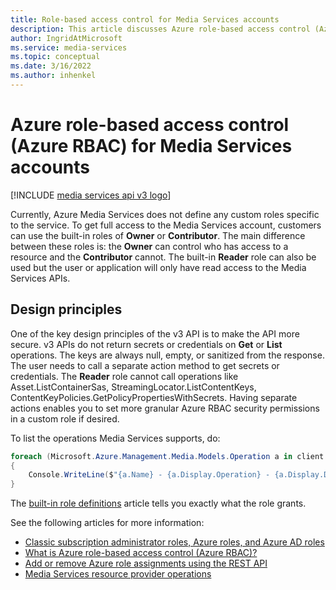 ```yaml
---
title: Role-based access control for Media Services accounts
description: This article discusses Azure role-based access control (Azure RBAC) for Azure Media Services accounts.
author: IngridAtMicrosoft
ms.service: media-services
ms.topic: conceptual
ms.date: 3/16/2022
ms.author: inhenkel
---
```


# Azure role-based access control (Azure RBAC) for Media Services accounts

[!INCLUDE [media services api v3 logo](./includes/v3-hr.md)]

Currently, Azure Media Services does not define any custom roles specific to the service. To get full access to the Media Services account, customers can use the built-in roles of **Owner** or **Contributor**. The main difference between these roles is: the **Owner** can control who has access to a resource and the **Contributor** cannot. The built-in **Reader** role can also be used but the user or application will only have read access to the Media Services APIs.

## Design principles

One of the key design principles of the v3 API is to make the API more secure. v3 APIs do not return secrets or credentials on **Get** or **List** operations. The keys are always null, empty, or sanitized from the response. The user needs to call a separate action method to get secrets or credentials. The **Reader** role cannot call operations like Asset.ListContainerSas, StreamingLocator.ListContentKeys, ContentKeyPolicies.GetPolicyPropertiesWithSecrets. Having separate actions enables you to set more granular Azure RBAC security permissions in a custom role if desired.

To list the operations Media Services supports, do:

```csharp
foreach (Microsoft.Azure.Management.Media.Models.Operation a in client.Operations.List())
{
    Console.WriteLine($"{a.Name} - {a.Display.Operation} - {a.Display.Description}");
}
```

The [built-in role definitions](/azure/role-based-access-controle/built-in-roles) article tells you exactly what the role grants.

See the following articles for more information:

- [Classic subscription administrator roles, Azure roles, and Azure AD roles](/azure/role-based-access-controle/rbac-and-directory-admin-roles)
- [What is Azure role-based access control (Azure RBAC)?](/azure/role-based-access-controle/overview)
- [Add or remove Azure role assignments using the REST API](/azure/role-based-access-controle/role-assignments-rest)
- [Media Services resource provider operations](/azure/role-based-access-control/resource-provider-operations#microsoftmedia)

